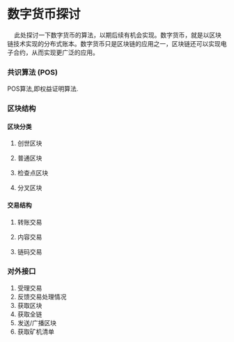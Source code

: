 数字货币探讨
===
&nbsp;&nbsp;&nbsp;&nbsp;此处探讨一下数字货币的算法，以期后续有机会实现。数字货币，就是以区块链技术实现的分布式账本。数字货币只是区块链的应用之一，区块链还可以实现电子合约，从而实现更广泛的应用。

### 共识算法 (POS)

  POS算法,即权益证明算法.

### 区块结构 
#### 区块分类
1. 创世区块

2. 普通区块

3. 检查点区块

4. 分叉区块

#### 交易结构
1. 转账交易

2. 内容交易

3. 链码交易

### 对外接口
1. 受理交易
2. 反馈交易处理情况
3. 获取区块
4. 获取全链
5. 发送/广播区块
6. 获取矿机清单
